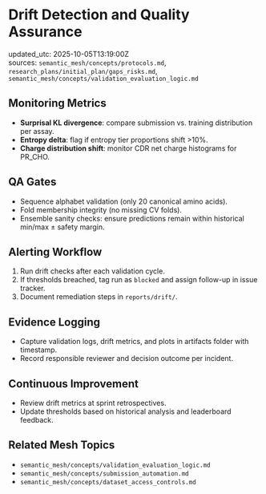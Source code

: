 # Drift Detection and Quality Assurance

updated_utc: 2025-10-05T13:19:00Z  
sources: `semantic_mesh/concepts/protocols.md`, `research_plans/initial_plan/gaps_risks.md`, `semantic_mesh/concepts/validation_evaluation_logic.md`

## Monitoring Metrics
- **Surprisal KL divergence**: compare submission vs. training distribution per assay.
- **Entropy delta**: flag if entropy tier proportions shift >10%.
- **Charge distribution shift**: monitor CDR net charge histograms for PR_CHO.

## QA Gates
- Sequence alphabet validation (only 20 canonical amino acids).
- Fold membership integrity (no missing CV folds).
- Ensemble sanity checks: ensure predictions remain within historical min/max ± safety margin.

## Alerting Workflow
1. Run drift checks after each validation cycle.
2. If thresholds breached, tag run as `blocked` and assign follow-up in issue tracker.
3. Document remediation steps in `reports/drift/`.

## Evidence Logging
- Capture validation logs, drift metrics, and plots in artifacts folder with timestamp.
- Record responsible reviewer and decision outcome per incident.

## Continuous Improvement
- Review drift metrics at sprint retrospectives.
- Update thresholds based on historical analysis and leaderboard feedback.

## Related Mesh Topics
- `semantic_mesh/concepts/validation_evaluation_logic.md`
- `semantic_mesh/concepts/submission_automation.md`
- `semantic_mesh/concepts/dataset_access_controls.md`
